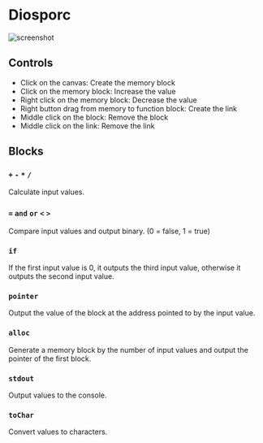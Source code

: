# Diosporc

![screenshot](https://user-images.githubusercontent.com/5355966/44294839-6d964380-a2d8-11e8-86ff-5972fa4fcf72.png)

## Controls

- Click on the canvas: Create the memory block
- Click on the memory block: Increase the value
- Right click on the memory block: Decrease the value
- Right button drag from memory to function block: Create the link
- Middle click on the block: Remove the block
- Middle click on the link: Remove the link

## Blocks

### `+` `-` `*` `/`

Calculate input values.

### `=` `and` `or` `<` `>`

Compare input values and output binary. (0 = false, 1 = true)

### `if`

If the first input value is 0, it outputs the third input value, otherwise it outputs the second input value.

### `pointer`

Output the value of the block at the address pointed to by the input value.

### `alloc`

Generate a memory block by the number of input values and output the pointer of the first block.

### `stdout`

Output values to the console.

### `toChar`

Convert values to characters.

